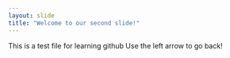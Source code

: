 ```yaml
---
layout: slide
title: "Welcome to our second slide!"
---
```

This is a test file for learning github
Use the left arrow to go back!
